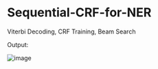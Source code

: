 # Sequential-CRF-for-NER
Viterbi Decoding, CRF Training, Beam Search

Output:

![image](https://user-images.githubusercontent.com/43212302/175285446-dcb7b939-a276-4e72-98ab-c272929068c9.png)
